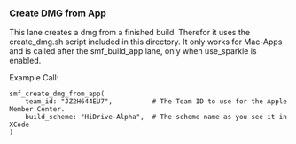 ### Create DMG from App

This lane creates a dmg from a finished build. Therefor it uses the create_dmg.sh script included in this directory. 
It only works for Mac-Apps and is called after the smf_build_app lane, only when use_sparkle is enabled.

Example Call:

```
smf_create_dmg_from_app(
    team_id: "JZ2H644EU7",          # The Team ID to use for the Apple Member Center.
    build_scheme: "HiDrive-Alpha",  # The scheme name as you see it in XCode
)
```